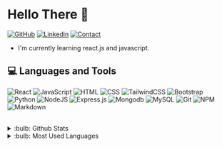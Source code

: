 # Hello There 👋

[![GitHub](https://img.shields.io/badge/SUPPORT%20AT-GITHUB-blue?style=for-the-badge&logo=github)](https://github.com/iyigityilmaz) [![Linkedin](https://img.shields.io/badge/MY%20PROFILE-Linkedin-blue?style=for-the-badge&logo=github)](https://www.linkedin.com/in/iyigityilmaz/)
[![Contact](https://img.shields.io/badge/CONTACT-GMAIL-yellow?style=for-the-badge&logo=gmail&logoColor=white)](mailto:ismetyigityilmaz@gmail.com)

* I'm currently learning react.js and javascript.

## 💻 Languages and Tools

![React](https://img.shields.io/badge/react-%2320232a.svg?style=for-the-badge&logo=react&logoColor=%2361DAFB) ![JavaScript](https://img.shields.io/badge/javascript-%23323330.svg?style=for-the-badge&logo=javascript&logoColor=%23F7DF1E) ![HTML](https://img.shields.io/badge/html5-%23E34F26.svg?style=for-the-badge&logo=html5&logoColor=white) ![CSS](https://img.shields.io/badge/css3-%231572B6.svg?style=for-the-badge&logo=css3&logoColor=white) ![TailwindCSS](https://img.shields.io/badge/tailwindcss-%2338B2AC.svg?style=for-the-badge&logo=tailwind-css&logoColor=white) ![Bootstrap](https://img.shields.io/badge/bootstrap-%23563D7C.svg?style=for-the-badge&logo=bootstrap&logoColor=white) ![Python](https://img.shields.io/badge/Python-14354C?style=for-the-badge&logo=python&logoColor=yellow) ![NodeJS](https://img.shields.io/badge/node.js-6DA55F?style=for-the-badge&logo=node.js&logoColor=white) ![Express.js](https://img.shields.io/badge/Express.js-404D59?style=for-the-badge) ![Mongodb](https://img.shields.io/badge/MongoDB-4EA94B?style=for-the-badge&logo=mongodb&logoColor=white) ![MySQL](https://img.shields.io/badge/mysql-%2300f.svg?style=for-the-badge&logo=mysql&logoColor=white) ![Git](https://img.shields.io/badge/GIT-E44C30?style=for-the-badge&logo=git&logoColor=white) ![NPM](https://img.shields.io/badge/NPM-%23000000.svg?style=for-the-badge&logo=npm&logoColor=white) ![Markdown](https://img.shields.io/badge/Markdown-000000?style=for-the-badge&logo=markdown&logoColor=white)

<br />

<details>
<summary>:bulb: Github Stats</summary>
<img src="https://github-readme-stats.vercel.app/api?username=iyigityilmaz&show_icons=true&theme=tokyonight" >
</details>

<details>
<summary>:bulb:  Most Used Languages</summary>
<img src="https://github-readme-stats.vercel.app/api/top-langs/?username=iyigityilmaz&layout=compact&theme=tokyonight" >
<br/>
<img src="https://visitcount.itsvg.in/api?id=iyigityilmaz&label=Profile%20Views&color=1&icon=3&pretty=true" >
</details>
